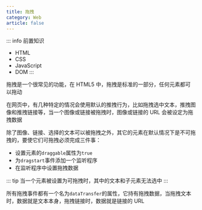 ```yaml
---
title: 拖拽
category: Web
article: false
---
```


::: info 前置知识

+ HTML
+ CSS
+ JavaScript
+ DOM
:::

拖拽是一个很常见的功能，在 HTML5 中，拖拽是标准的一部分，任何元素都可以拖动

在网页中，有几种特定的情况会使用默认的推拽行为，比如拖拽选中文本，推拽图像和推拽链接等，当一个图像或链接被拖拽时，图像或链接的 URL 会被设定为拖拽数据

除了图像、链接、选择的文本可以被拖拽之外，其它的元素在默认情况下是不可拖拽的，要使它们可拖拽必须完成三件事：

+ 设置元素的`draggable`属性为`true`
+ 为`dragstart`事件添加一个监听程序
+ 在监听程序中设置拖拽数据

::: tip
当一个元素被设置为可拖拽时，其中的文本和子元素无法选中
:::

所有拖拽事件都有一个名为`dataTransfer`的属性，它持有拖拽数据，当拖拽文本时，数据就是文本本身，拖拽链接时，数据就是链接的 URL

<!-- to be updated -->